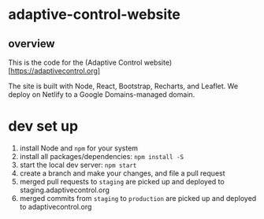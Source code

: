 # adaptive-control-website

## overview 
This is the code for the (Adaptive Control website)[https://adaptivecontrol.org]

The site is built with Node, React, Bootstrap, Recharts, and Leaflet. We deploy on Netlify to a Google Domains-managed domain.

# dev set up 
1. install Node and `npm` for your system 
2. install all packages/dependencies: `npm install -S`
3. start the local dev server: `npm start`
4. create a branch and make your changes, and file a pull request
5. merged pull requests to `staging` are picked up and deployed to staging.adaptivecontrol.org
6. merged commits from `staging` to `production` are picked up and deployed to adaptivecontrol.org
